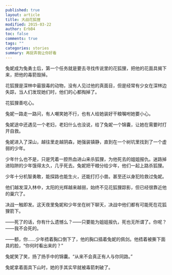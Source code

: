 ```yaml
---
published: true
layout: article
title: 大战花狐狸
modified: 2015-03-22
author: ErbB4
toc: false
comments: true
tags: ""
categories: stories
summary: 再捉弄我让你好看
---
```


兔妮成为兔勇士后，第一个任务就是要去寻找传说里的花狐狸，把他的花面具揭下来，把他的毒箭毁掉。

花狐狸是深林中最狠毒的动物，没有人见过他的真面目，但是经常有少女在深林边失踪，当人们发现她们时，他们的心都掏掉了。

花狐狸善吃心。

兔妮一路走一路问，有人嘲笑她不行，也有人给她装好干粮嘱咐她要小心。

兔妮途中还遇见一个老妇，老妇什么也没说，给了兔妮一个锦囊，让她在需要时打开自救。

兔妮进入了深山，越往里走越阴森，她强装镇静，直到在一个树坑里找到了一个虚弱的少年。

少年什么也不是，只是凭着一腔热血进山来杀狐狸，为他死去的姐姐报仇。迷路掉进陷阱的少年饿得太久，几乎死去。兔妮把干粮分给少年，他们一起上路杀狐狸。

少年十分机智勇敢，能探路也能生火，还能打打小兽。甚至还以身犯险救过兔妮。

他们越发深入林中，太阳的光辉越来越弱，始终不见花狐狸踪影，但已经很靠近他的巢穴了。

决战一触即发。这天夜里兔妮和少年坐在树下聊天，决战中他们都有可能死在花狐狸箭下。

——死了的话，你有什么遗憾么？——只要能为姐姐报仇，死也无所谓了。你呢？——我不会死的。

——额，你……少年捂着胸口倒下了，他的胸口插着兔妮的佩剑。他捂着被撕下面具的脸，“你何时看出来的？”

兔妮笑了笑，扬了扬手中的锦囊。“从来不会真正有人与你同路。”

兔妮拿着面具下山时，她的手其实早就被毒箭刺破了。
